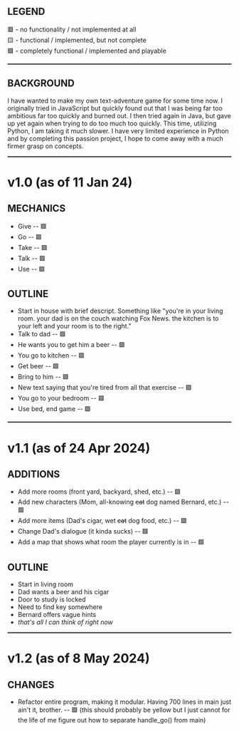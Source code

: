 ﻿## LEGEND
🟥 - no functionality / not implemented at all \
🟨 - functional / implemented, but not complete \
🟩 - completely functional / implemented and playable

<hr style="border:1px solid gray">

## BACKGROUND
I have wanted to make my own text-adventure game for some time now. I originally tried in JavaScript but quickly found out that I was being far too ambitious far too quickly and burned out. I then tried again in Java, but gave up yet again when trying to do too much too quickly. This time, utilizing Python, I am taking it much slower. I have very limited experience in Python and by completing this passion project, I hope to come away with a much firmer grasp on concepts.

<hr style="border:1px solid gray">

# v1.0 (as of 11 Jan 24)

## MECHANICS
* Give -- 🟩
* Go -- 🟩
* Take -- 🟩
* Talk -- 🟩
* Use -- 🟩

## OUTLINE
* Start in house with brief descript. Something like "you're in your living room. your dad is on the couch watching Fox News. the kitchen is to your left and your room is to the right."
* Talk to dad -- 🟩
* He wants you to get him a beer -- 🟩
* You go to kitchen -- 🟩
* Get beer -- 🟩
* Bring to him -- 🟩
* New text saying that you're tired from all that exercise -- 🟩
* You go to your bedroom -- 🟩
* Use bed, end game -- 🟩

<hr style="border:1px solid gray">

# v1.1 (as of 24 Apr 2024)

## ADDITIONS
* Add more rooms (front yard, backyard, shed, etc.) -- 🟩
* Add new characters (Mom, all-knowing ~~cat~~ dog named Bernard, etc.) -- 🟩
* Add more items (Dad's cigar, wet ~~cat~~ dog food, etc.) -- 🟩
* Change Dad's dialogue (it kinda sucks) -- 🟩
* Add a map that shows what room the player currently is in -- 🟩

## OUTLINE
* Start in living room
* Dad wants a beer and his cigar
* Door to study is locked
* Need to find key somewhere
* Bernard offers vague hints
* _that's all I can think of right now_

<hr style="border:1px solid gray">

# v1.2 (as of 8 May 2024)

## CHANGES
* Refactor entire program, making it modular. Having 700 lines in main just ain't it, brother. -- 🟩 (this should probably be yellow but I just cannot for the life of me figure out how to separate handle_go() from main)
